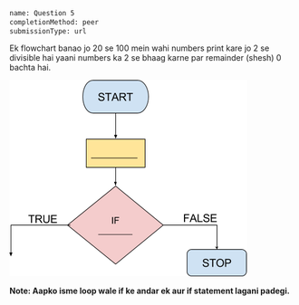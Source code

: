 ```ngMeta
name: Question 5
completionMethod: peer
submissionType: url
```

Ek flowchart banao jo 20 se 100 mein wahi numbers print kare jo 2 se divisible hai yaani numbers ka 2 se bhaag karne par remainder (shesh) 0 bachta hai.

![empty flowchart](assets/question_images/12.5-image1.png)

**Note: Aapko isme loop wale if ke andar ek aur if statement lagani padegi.**
